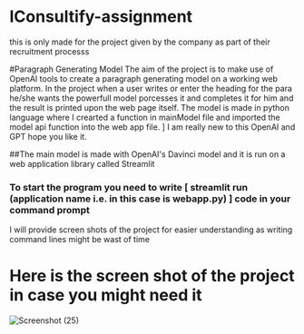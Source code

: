 # IConsultify-assignment
this is only made for the project given by the company as part of their recruitment processs

#Paragraph Generating Model
The aim of the project is to make use of OpenAI tools to create a paragraph generating model on a working web platform. In the project when a user writes or enter the heading for the para he/she wants the powerfull model porcesses it and completes it for him and the result is printed upon the web page itself. The model is made in python language where I crearted a function in mainModel file and imported the model api function into the web app file.
]
I am really new to this OpenAI and GPT hope you like it. 



##The main model is made with OpenAI's Davinci model and it is run on a web application library called Streamlit 
### To start the program you need to write [ streamlit run (application name i.e. in this case is webapp.py) ] code in your command prompt
I will provide screen shots of the project for easier understanding as writing command lines might be wast of time 



# Here is the screen shot of the project in case you might need it 
![Screenshot (25)](https://user-images.githubusercontent.com/92256902/156152883-f30f8d73-4a74-4a8d-a102-b24f230095f9.png)
